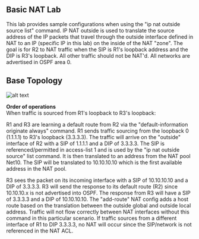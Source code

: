 ## Basic NAT Lab
This lab provides sample configurations when using the "ip nat outside source list" command. IP NAT outside is used to translate the source address of the IP packets that travel through the outside interface defined in NAT to an IP (specific IP in this lab) on the inside of the NAT "zone". The goal is for R2 to NAT traffic when the SIP is R1's loopback address and the DIP is R3's loopback. All other traffic should not be NAT'd. All networks are advertised in OSPF area 0.

## Base Topology
![alt text](https://github.com/jwrightazure/lab/blob/master/basic-NAT-lab/nat-lab-topo.PNG)

**Order of operations**<br/>
When traffic is sourced from R1's loopback to R3's loopback:

R1 and R3 are learning a default route from R2 via the "default-information originate always" command.  R1 sends traffic sourcing from the loopback 0 (1.1.1.1) to R3's loopback (3.3.3.3). The traffic will arrive on the "outside" interface of R2 with a SIP of 1.1.1.1 and a DIP of 3.3.3.3. The SIP is referenced/permitted in access-list 1 and is used by the "ip nat outside source" list command. It is then translated to an address from the NAT pool Net10.
The SIP will be translated to 10.10.10.10 which is the first available address in the NAT pool. 

R3 sees the packet on its incoming interface with a SIP of 10.10.10.10 and a DIP of 3.3.3.3. R3 will send the response to its default route (R2) since 10.10.10.x is not advertised into OSPF. The response from R3 will have a SIP of 3.3.3.3 and a DIP of 10.10.10.10. The "add-route" NAT config adds a host route based on the translation between the outside global and outside local address. Traffic will not flow correctly between NAT interfaces without this command in this particular scenario. If traffic sources from a different interface of R1 to DIP 3.3.3.3, no NAT will occur since the SIP/network is not referenced in the NAT ACL.

<pre lang="...">


</pre>
